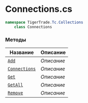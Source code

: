 
# Connections.cs
```csharp
namespace TigerTrade.Tc.Collections  
    class Connections
```

### Методы
| Название | Описание |
| --- | --- |
| [`Add`](./Методы/Add.md) | *Описание* |
| [`Connections`](./Методы/Connections.md) | *Описание* |
| [`Get`](./Методы/Get.md) | *Описание* |
| [`GetAll`](./Методы/GetAll.md) | *Описание* |
| [`Remove`](./Методы/Remove.md) | *Описание* |
